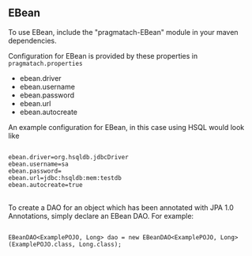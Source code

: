 EBean
------------------------

To use EBean, include the "pragmatach-EBean" module in your maven dependencies.

Configuration for EBean is provided by these properties in `pragmatach.properties`

* ebean.driver
* ebean.username
* ebean.password
* ebean.url
* ebean.autocreate

An example configuration for EBean, in this case using HSQL would look like

<pre>
<code>
ebean.driver=org.hsqldb.jdbcDriver
ebean.username=sa
ebean.password=
ebean.url=jdbc:hsqldb:mem:testdb
ebean.autocreate=true
</code>
</pre>

To create a DAO for an object which has been annotated with JPA 1.0 Annotations, simply declare an EBean DAO.  For example:

<pre>
<code>
EBeanDAO&lt;ExamplePOJO, Long&gt; dao = new EBeanDAO&lt;ExamplePOJO, Long&gt;(ExamplePOJO.class, Long.class);
</code>
</pre>